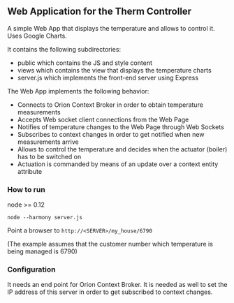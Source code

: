 ## Web Application for the Therm Controller 

A simple Web App that displays the temperature and allows to control it.
Uses Google Charts.

It contains the following subdirectories:

+ public which contains the JS and style content
+ views which contains the view that displays the temperature charts
+ server.js which implements the front-end server using Express

The Web App implements the following behavior:

+ Connects to Orion Context Broker in order to obtain temperature measurements
+ Accepts Web socket client connections from the Web Page
+ Notifies of temperature changes to the Web Page through Web Sockets
+ Subscribes to context changes in order to get notified when new measurements arrive
+ Allows to control the temperature and decides when the actuator (boiler) has to be switched on
+ Actuation is commanded by means of an update over a context entity attribute

### How to run

node >= 0.12

```
node --harmony server.js
```

Point a browser to `http://<SERVER>/my_house/6790`

(The example assumes that the customer number which temperature is being managed is 6790)

### Configuration

It needs an end point for Orion Context Broker.  It is needed as well to set the IP address of this server
in order to get subscribed to context changes. 
